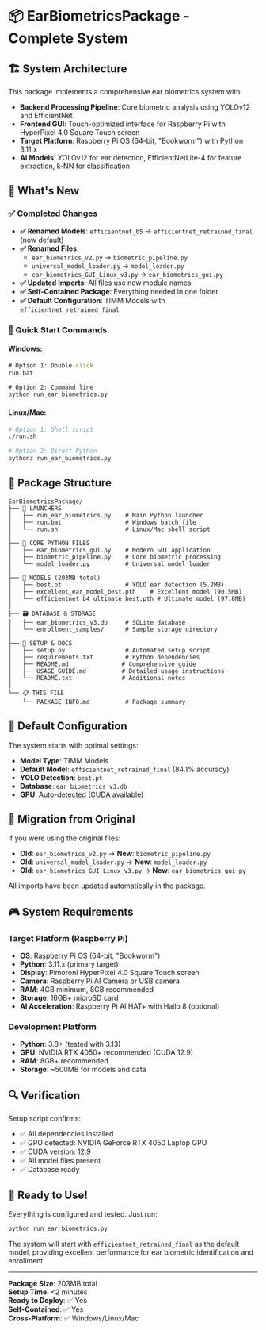 # 📦 EarBiometricsPackage - Complete System

## 🏗️ System Architecture

This package implements a comprehensive ear biometrics system with:
- **Backend Processing Pipeline**: Core biometric analysis using YOLOv12 and EfficientNet
- **Frontend GUI**: Touch-optimized interface for Raspberry Pi with HyperPixel 4.0 Square Touch screen
- **Target Platform**: Raspberry Pi OS (64-bit, "Bookworm") with Python 3.11.x
- **AI Models**: YOLOv12 for ear detection, EfficientNetLite-4 for feature extraction, k-NN for classification

## 🎯 What's New

### ✅ Completed Changes
- **✅ Renamed Models**: `efficientnet_b5` → `efficientnet_retrained_final` (now default)
- **✅ Renamed Files**: 
  - `ear_biometrics_v2.py` → `biometric_pipeline.py`
  - `universal_model_loader.py` → `model_loader.py`
  - `ear_biometrics_GUI_Linux_v3.py` → `ear_biometrics_gui.py`
- **✅ Updated Imports**: All files use new module names
- **✅ Self-Contained Package**: Everything needed in one folder
- **✅ Default Configuration**: TIMM Models with `efficientnet_retrained_final`

### 🚀 Quick Start Commands

#### Windows:
```cmd
# Option 1: Double-click
run.bat

# Option 2: Command line
python run_ear_biometrics.py
```

#### Linux/Mac:
```bash
# Option 1: Shell script
./run.sh

# Option 2: Direct Python
python3 run_ear_biometrics.py
```

## 📁 Package Structure

```
EarBiometricsPackage/
├── 🚀 LAUNCHERS
│   ├── run_ear_biometrics.py    # Main Python launcher
│   ├── run.bat                  # Windows batch file
│   └── run.sh                   # Linux/Mac shell script
│
├── 🐍 CORE PYTHON FILES
│   ├── ear_biometrics_gui.py    # Modern GUI application
│   ├── biometric_pipeline.py    # Core biometric processing
│   └── model_loader.py          # Universal model loader
│
├── 🤖 MODELS (203MB total)
│   ├── best.pt                  # YOLO ear detection (5.2MB)
│   ├── excellent_ear_model_best.pth    # Excellent model (90.5MB)
│   └── efficientnet_b4_ultimate_best.pth # Ultimate model (97.8MB)
│
├── 🗃️ DATABASE & STORAGE
│   ├── ear_biometrics_v3.db     # SQLite database
│   └── enrollment_samples/      # Sample storage directory
│
├── 🔧 SETUP & DOCS
│   ├── setup.py                 # Automated setup script
│   ├── requirements.txt         # Python dependencies
│   ├── README.md               # Comprehensive guide
│   ├── USAGE_GUIDE.md          # Detailed usage instructions
│   └── README.txt              # Additional notes
│
└── 📋 THIS FILE
    └── PACKAGE_INFO.md          # Package summary
```

## 🎯 Default Configuration

The system starts with optimal settings:
- **Model Type**: TIMM Models
- **Default Model**: `efficientnet_retrained_final` (84.1% accuracy)
- **YOLO Detection**: `best.pt`
- **Database**: `ear_biometrics_v3.db`
- **GPU**: Auto-detected (CUDA available)

## 🔄 Migration from Original

If you were using the original files:
- **Old**: `ear_biometrics_v2.py` → **New**: `biometric_pipeline.py`
- **Old**: `universal_model_loader.py` → **New**: `model_loader.py`
- **Old**: `ear_biometrics_GUI_Linux_v3.py` → **New**: `ear_biometrics_gui.py`

All imports have been updated automatically in the package.

## 🎮 System Requirements

### Target Platform (Raspberry Pi)
- **OS**: Raspberry Pi OS (64-bit, "Bookworm")
- **Python**: 3.11.x (primary target)
- **Display**: Pimoroni HyperPixel 4.0 Square Touch screen
- **Camera**: Raspberry Pi AI Camera or USB camera
- **RAM**: 4GB minimum, 8GB recommended
- **Storage**: 16GB+ microSD card
- **AI Acceleration**: Raspberry Pi AI HAT+ with Hailo 8 (optional)

### Development Platform
- **Python**: 3.8+ (tested with 3.13)
- **GPU**: NVIDIA RTX 4050+ recommended (CUDA 12.9)
- **RAM**: 8GB+ recommended
- **Storage**: ~500MB for models and data

## 🔍 Verification

Setup script confirms:
- ✅ All dependencies installed
- ✅ GPU detected: NVIDIA GeForce RTX 4050 Laptop GPU
- ✅ CUDA version: 12.9
- ✅ All model files present
- ✅ Database ready

## 🎉 Ready to Use!

Everything is configured and tested. Just run:
```bash
python run_ear_biometrics.py
```

The system will start with `efficientnet_retrained_final` as the default model, providing excellent performance for ear biometric identification and enrollment.

---

**Package Size**: 203MB total  
**Setup Time**: <2 minutes  
**Ready to Deploy**: ✅ Yes  
**Self-Contained**: ✅ Yes  
**Cross-Platform**: ✅ Windows/Linux/Mac  
